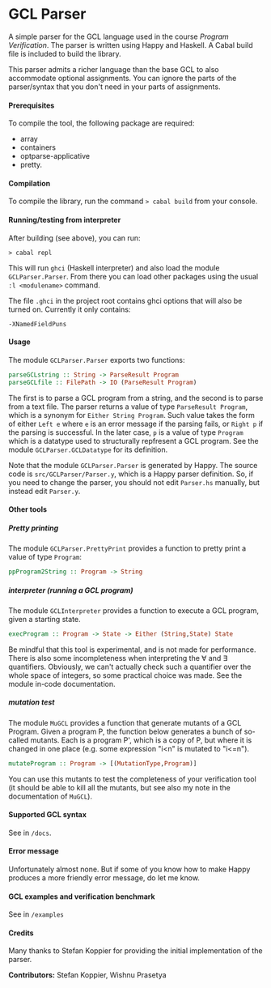 # GCL Parser

A simple parser for the GCL language used in the course _Program Verification_. The parser is written using Happy and Haskell. A Cabal build file is included to build the library.

This parser admits a richer language than the base GCL to also accommodate optional assignments. You can ignore the parts of the parser/syntax that you don't need in your parts of assignments.

#### Prerequisites
To compile the tool, the following package are required:
* array
* containers
* optparse-applicative
* pretty.

#### Compilation
To compile the library, run the command `> cabal build` from your console.

#### Running/testing from interpreter

After building (see above), you can run:

```
> cabal repl
```

This will run `ghci` (Haskell interpreter) and also load the module `GCLParser.Parser`. From there you can load other packages using the usual `:l <modulename>` command.

The file `.ghci` in the project root contains ghci options that will also be turned on. Currently it only contains:

```
-XNamedFieldPuns
```


#### Usage

The module `GCLParser.Parser` exports two functions:

```Haskell
parseGCLstring :: String -> ParseResult Program
parseGCLfile :: FilePath -> IO (ParseResult Program)
```
The first is to parse a GCL program from a string, and the second is to parse from a text file. The parser returns a value of type `ParseResult Program`, which is a synonym for `Either String Program`. Such value takes the form of either `Left e` where `e` is an error message if the parsing fails, or `Right p` if the parsing is successful. In the later case, `p` is a value of type `Program` which is a datatype used to structurally repfresent a GCL program. See the module `GCLParser.GCLDatatype` for its definition.

Note that the module `GCLParser.Parser` is generated by Happy. The source code is `src/GCLParser/Parser.y`, which is a Happy parser definition. So, if you need to change the parser, you should not edit `Parser.hs` manually, but instead edit `Parser.y`.

#### Other tools

##### Pretty printing

The module `GCLParser.PrettyPrint` provides a function to pretty print a value of type `Program`:

```Haskell
ppProgram2String :: Program -> String
```

##### interpreter (running a GCL program)

The module `GCLInterpreter` provides a function to execute a GCL program, given a starting state.

```Haskell
execProgram :: Program -> State -> Either (String,State) State
```

Be mindful that this tool is experimental, and is not made for performance. There is also some incompleteness when interpreting the ∀ and ∃ quantifiers. Obviously, we can't actually check such a quantifier over the whole space of integers, so some practical choice was made. See the module in-code documentation.

##### mutation test

The module `MuGCL` provides a function that generate mutants of a GCL Program.
Given a program P, the function below generates a bunch of so-called
mutants. Each is a program P', which is a copy of P, but where it is changed
in one place (e.g. some expression "i<n" is mutated to "i<=n").

```Haskell
mutateProgram :: Program -> [(MutationType,Program)]
```

You can use this mutants to test the completeness of your verification
tool (it should be able to kill all the mutants, but see also my note in
the documentation of `MuGCL`).

#### Supported GCL syntax

See in `/docs`.

#### Error message

Unfortunately almost none. But if some of you know how to make Happy produces a more friendly error message, do let me know.

#### GCL examples and verification benchmark

See in `/examples`

#### Credits

Many thanks to Stefan Koppier for providing the initial implementation of the parser.

**Contributors:** Stefan Koppier, Wishnu Prasetya
